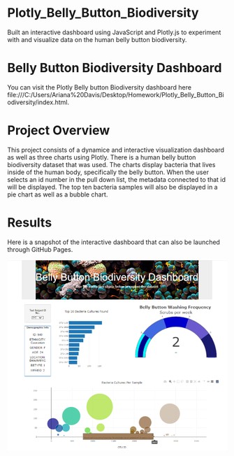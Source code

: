 # Plotly_Belly_Button_Biodiversity

Built an interactive dashboard using JavaScript and Plotly.js to experiment with and visualize data on the human belly button biodiversity.

# Belly Button Biodiversity Dashboard

You can visit the Plotly Belly button Biodiversity dashboard here file:///C:/Users/Ariana%20Davis/Desktop/Homework/Plotly_Belly_Button_Biodiversity/index.html.

# Project Overview

This project consists of a dynamice and interactive visualization dashboard as well as three charts using Plotly. There is a human belly button biodiversity dataset that was used. The charts display bacteria that lives inside of the human body, specifically the belly button. When the user selects an id number in the pull down list, the metadata connected to that id will be displayed. The top ten bacteria samples will also be displayed in a pie chart as well as a bubble chart. 

# Results

Here is a snapshot of the interactive dashboard that can also be launched through GitHub Pages.

![Alt text](assets/images/belly%20button%20biodiv%20image.PNG)